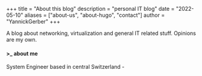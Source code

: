 +++
title = "About this blog"
description = "personal IT blog"
date = "2022-05-10"
aliases = ["about-us", "about-hugo", "contact"]
author = "YannickGerber"
+++

A blog about networking, virtualization and general IT related stuff. Opinions are my own.

#### >_    about me

System Engineer based in central Switzerland - 